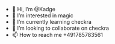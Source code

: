 - 👋 Hi, I’m @Kadge
- 👀 I’m interested in magic
- 🌱 I’m currently learning checkra
- 💞️ I’m looking to collaborate on checkra
- 📫 How to reach me +491785783561

<!---
Kadge/Kadge is a ✨ special ✨ repository because its `README.md` (this file) appears on your GitHub profile.
You can click the Preview link to take a look at your changes.
--->
